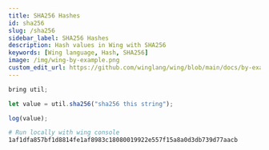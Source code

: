 ```yaml
---
title: SHA256 Hashes  
id: sha256
slug: /sha256
sidebar_label: SHA256 Hashes  
description: Hash values in Wing with SHA256
keywords: [Wing language, Hash, SHA256]
image: /img/wing-by-example.png
custom_edit_url: https://github.com/winglang/wing/blob/main/docs/by-example/28-sha256.md
---
```


```js playground example title="main.w"
bring util;

let value = util.sha256("sha256 this string");

log(value);
```

```bash title="Wing console output"
# Run locally with wing console
1af1dfa857bf1d8814fe1af8983c18080019922e557f15a8a0d3db739d77aacb
```




